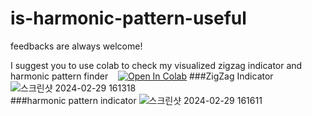 # is-harmonic-pattern-useful
feedbacks are always welcome!

I suggest you to use colab to check my visualized zigzag indicator and harmonic pattern finder &nbsp;&nbsp;   [![Open In Colab](https://colab.research.google.com/assets/colab-badge.svg)](https://colab.research.google.com/github/hangilzzang/is-harmonic-pattern-useful/blob/main/is_harmonic_pattern_useful.ipynb)
###ZigZag Indicator
![스크린샷 2024-02-29 161318](https://github.com/hangilzzang/is-harmonic-pattern-useful/assets/104988924/42f1116c-692d-46d0-94e9-f84c1b73ae0d)  
###harmonic pattern indicator
![스크린샷 2024-02-29 161611](https://github.com/hangilzzang/is-harmonic-pattern-useful/assets/104988924/b0594cdd-9813-4ace-9214-dc375ace9e42)
